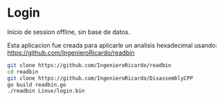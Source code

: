 # Login
Inicio de session offline, sin base de datos.

Esta aplicacion fue creada para aplicarle un analisis hexadecimal usando: https://github.com/IngenieroRicardo/readbin


```bash
git clone https://github.com/IngenieroRicardo/readbin
cd readbin
git clone https://github.com/IngenieroRicardo/DisassemblyCPP
go build readbin.go
./readbin Linux/login.bin
```


